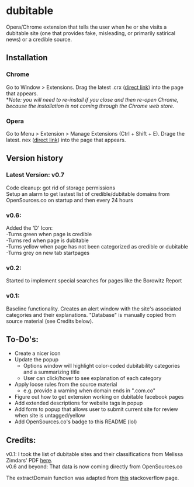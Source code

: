 # dubitable
Opera/Chrome extension that tells the user when he or she visits a dubitable site (one that provides fake, misleading, or primarily satirical news) or a credible source.

## Installation
### Chrome
Go to Window > Extensions.  Drag the latest .crx ([direct link](https://github.com/jonathanreyes/dubitable/blob/master/Chrome/dubitable_v0_7.crx?raw=true)) into the page that appears. <br />
**Note: you will need to re-install if you close and then re-open Chrome, because the installation is not coming through the Chrome web store.*

### Opera
Go to Menu > Extension > Manage Extensions (Ctrl + Shift + E). Drage the latest. nex ([direct link](https://github.com/jonathanreyes/dubitable/blob/master/Opera/dubitable_v0_7.nex?raw=true)) into the page that appears.

## Version history
### Latest Version: v0.7 <br />
Code cleanup: got rid of storage permissions <br />
Setup an alarm to get lastest list of credible/dubitable domains from OpenSources.co on startup and then every 24 hours <br />

### v0.6: <br />
Added the 'D' Icon: <br />
  -Turns green when page is credible <br />
  -Turns red when page is dubitable <br />
  -Turns yellow when page has not been categorized as credible or dubitable <br />
  -Turns grey on new tab startpages <br />

### v0.2: <br />
Started to implement special searches for pages like the Borowitz Report

### v0.1: <br />
Baseline functionality. Creates an alert window with the site's associated categories and their explanations. "Database" is manually copied from source material (see Credits below).

## To-Do's: <br />
* Create a nicer icon
* Update the popup
  * Options window will highlight color-coded dubitability categories and a summarizing title
  * User can click/hover to see explanation of each category
* Apply loose rules from the source material
  * e.g. provide a warning when domain ends in ".com.co"
* Figure out how to get extension working on dubitable facebook pages
* Add extended descriptions for website tags in popup
* Add form to popup that allows user to submit current site for review when site is untagged/yellow
* Add OpenSources.co's badge to this README (lol)

## Credits: <br />
v0.1: I took the list of dubitable sites and their classifications from Melissa Zimdars' PDF [here](https://d279m997dpfwgl.cloudfront.net/wp/2016/11/Resource-False-Misleading-Clickbait-y-and-Satirical-“News”-Sources-1.pdf). <br />
v0.6 and beyond: That data is now coming directly from OpenSources.co

The extractDomain function was adapted from [this](https://stackoverflow.com/questions/8498592/extract-root-domain-name-from-string) stackoverflow page.
